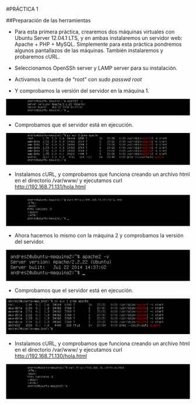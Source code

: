 #PRÁCTICA 1

##Preparación de las herramientas

* Para esta primera práctica, crearemos dos máquinas virtuales con Ubuntu Server
12.04.1 LTS, y en ambas instalaremos un servidor web: Apache + PHP + MySQL.
Simplemente para esta práctica pondremos algunos pantallazos de las máquinas.
También instalaremos y probaremos cURL.

* Seleccionamos OpenSSh server y LAMP server para su instalación.

* Activamos la cuenta de “root” con *sudo passwd root*

* Y comprobamos la versión del servidor en la máquina 1.

![img](https://github.com/aserranogomez/SWAP14-15/blob/master/Imagenes/Practica%201/apache2-maquina1.png)

* Comprobamos que el servidor está en ejecución.

![img](https://github.com/aserranogomez/SWAP14-15/blob/master/Imagenes/Practica%201/apache-servidor-maquina1.png)

* Instalamos cURL, y comprobamos que funciona creando un archivo html en el directorio /var/www/ y ejecutamos curl http://192.168.71.131/hola.html

![img](https://github.com/aserranogomez/SWAP14-15/blob/master/Imagenes/Practica%201/curlmaquina1.png)

* Ahora hacemos lo mismo con la máquina 2 y comprobamos la versión del servidor.

![img](https://github.com/aserranogomez/SWAP14-15/blob/master/Imagenes/Practica%201/maquina2%20Apache.png)

* Comprobamos que el servidor está en ejecución.

![img](https://github.com/aserranogomez/SWAP14-15/blob/master/Imagenes/Practica%201/maquina2-servidor-apache.png)

* Instalamos cURL, y comprobamos que funciona creando un archivo html en el directorio /var/www/ y ejecutamos curl http://192.168.71.130/hola.html

![img](https://github.com/aserranogomez/SWAP14-15/blob/master/Imagenes/Practica%201/curl%20maquina2.png)
